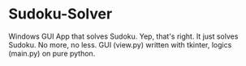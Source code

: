 # Sudoku-Solver
Windows GUI App that solves Sudoku.
Yep, that's right. It just solves Sudoku. No more, no less.
GUI (view.py) written with tkinter, logics (main.py) on pure python.

